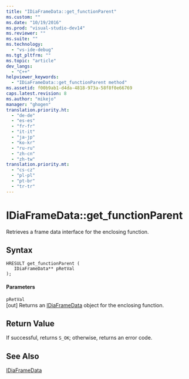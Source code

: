 ```yaml
---
title: "IDiaFrameData::get_functionParent"
ms.custom: ""
ms.date: "10/19/2016"
ms.prod: "visual-studio-dev14"
ms.reviewer: ""
ms.suite: ""
ms.technology: 
  - "vs-ide-debug"
ms.tgt_pltfrm: ""
ms.topic: "article"
dev_langs: 
  - "C++"
helpviewer_keywords: 
  - "IDiaFrameData::get_functionParent method"
ms.assetid: f00b9ab1-d4da-4818-973a-58f8f0e66769
caps.latest.revision: 8
ms.author: "mikejo"
manager: "ghogen"
translation.priority.ht: 
  - "de-de"
  - "es-es"
  - "fr-fr"
  - "it-it"
  - "ja-jp"
  - "ko-kr"
  - "ru-ru"
  - "zh-cn"
  - "zh-tw"
translation.priority.mt: 
  - "cs-cz"
  - "pl-pl"
  - "pt-br"
  - "tr-tr"
---
```

# IDiaFrameData::get_functionParent
Retrieves a frame data interface for the enclosing function.  
  
## Syntax  
  
```cpp#  
HRESULT get_functionParent (   
   IDiaFrameData** pRetVal  
);  
```  
  
#### Parameters  
 `pRetVal`  
 [out] Returns an [IDiaFrameData](../debug-interface-access/idiaframedata.md) object for the enclosing function.  
  
## Return Value  
 If successful, returns `S_OK`; otherwise, returns an error code.  
  
## See Also  
 [IDiaFrameData](../debug-interface-access/idiaframedata.md)
